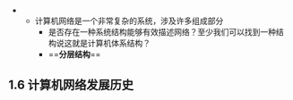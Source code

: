 * * 计算机网络是一个非常复杂的系统，涉及许多组成部分
    * 是否存在一种系统结构能够有效描述网络？至少我们可以找到一种结构说这就是计算机体系结构？
    * ==**分层结构**==

## 1.6 计算机网络发展历史

